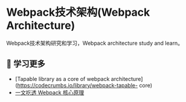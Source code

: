 # Webpack技术架构(Webpack Architecture)

Webpack技术架构研究和学习，Webpack architecture study and learn。

## 🔭 学习更多

* [Tapable library as a core of webpack architecture](https://codecrumbs.io/library/webpack-tapable- core)
* [一文吃透 Webpack 核心原理](https://segmentfault.com/a/1190000039956437)
